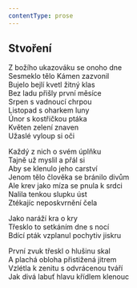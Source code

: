 ```yaml
---
contentType: prose
---
```


## Stvoření

Z božího ukazováku se onoho dne  
Sesmeklo tělo Kámen zazvonil  
Bujelo bejlí kvetl žitný klas  
Bez ladu přišly první měsíce  
Srpen s vadnoucí chrpou  
Listopad s oharkem luny  
Únor s kostřičkou ptáka  
Květen zelení znaven  
Užaslé vyloup si oči

Každý z nich o svém úplňku  
Tajně už myslil a přál si  
Aby se klenulo jeho carství  
Jenom tělo člověka se bránilo divům  
Ale krev jako míza se pnula k srdci  
Nalila tenkou slupku úst  
Ztékajíc neposkvrnění čela

Jako naráží kra o kry  
Třesklo to setkáním dne s nocí  
Bdící pták vzplanul pochytiv jiskru

První zvuk třeskl o hlušinu skal  
A plachá obloha přistižená jitrem  
Vzlétla k zenitu s odvrácenou tváří  
Jak divá labuť hlavu křídlem klenouc
